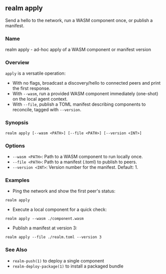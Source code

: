 ## realm apply

Send a hello to the network, run a WASM component once, or publish a manifest.

### Name

realm apply - ad-hoc apply of a WASM component or manifest version

### Overview

`apply` is a versatile operation:

- With no flags, broadcast a discovery/hello to connected peers and print the first response.
- With `--wasm`, run a provided WASM component immediately (one-shot) on the local agent context.
- With `--file`, publish a TOML manifest describing components to reconcile, tagged with `--version`.

### Synopsis

```
realm apply [--wasm <PATH>] [--file <PATH>] [--version <INT>]
```

### Options

- `--wasm <PATH>`: Path to a WASM component to run locally once.
- `--file <PATH>`: Path to a manifest (.toml) to publish to peers.
- `--version <INT>`: Version number for the manifest. Default: 1.

### Examples

- Ping the network and show the first peer's status:

```
realm apply
```

- Execute a local component for a quick check:

```
realm apply --wasm ./component.wasm
```

- Publish a manifest at version 3:

```
realm apply --file ./realm.toml --version 3
```

### See Also

- `realm-push(1)` to deploy a single component
- `realm-deploy-package(1)` to install a packaged bundle


